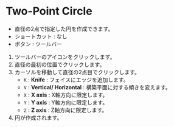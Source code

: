 # Two-Point Circle

- 直径の2点で指定した円を作成できます。
- ショートカット : なし
- ボタン : ツールバー

1. ツールバーのアイコンをクリックします。
2. 直径の最初の位置でクリックします。
3. カーソルを移動して直径の2点目でクリックします。
   - `K` : **Knife** : フェイスにエッジを追加します。
   - `V` : **Vertical/ Horizontal** : 構築平面に対する傾きを変えます。
   - `X` : **X axis** : X軸方向に限定します。
   - `Y` : **Y axis** : Y軸方向に限定します。
   - `Z` : **Z axis** : Z軸方向に限定します。
4. 円が作成されます。
